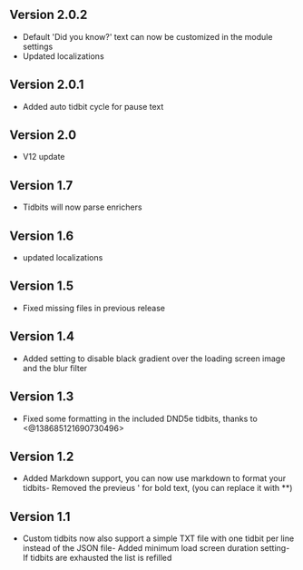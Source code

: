 ## Version 2.0.2
- Default 'Did you know?' text can now be customized in the module settings
- Updated localizations

## Version 2.0.1
- Added auto tidbit cycle for pause text

## Version 2.0
- V12 update

## Version 1.7
- Tidbits will now parse enrichers

## Version 1.6
- updated localizations

## Version 1.5
- Fixed missing files in previous release

## Version 1.4
- Added setting to disable black gradient over the loading screen image and the blur filter

## Version 1.3
- Fixed some formatting in the included DND5e tidbits, thanks to <@138685121690730496>

## Version 1.2
- Added Markdown support, you can now use markdown to format your tidbits- Removed the previeus ' for bold text, (you can replace it with **)

## Version 1.1
- Custom tidbits now also support a simple TXT file with one tidbit per line instead of the JSON file- Added minimum load screen duration setting- If tidbits are exhausted the list is refilled

